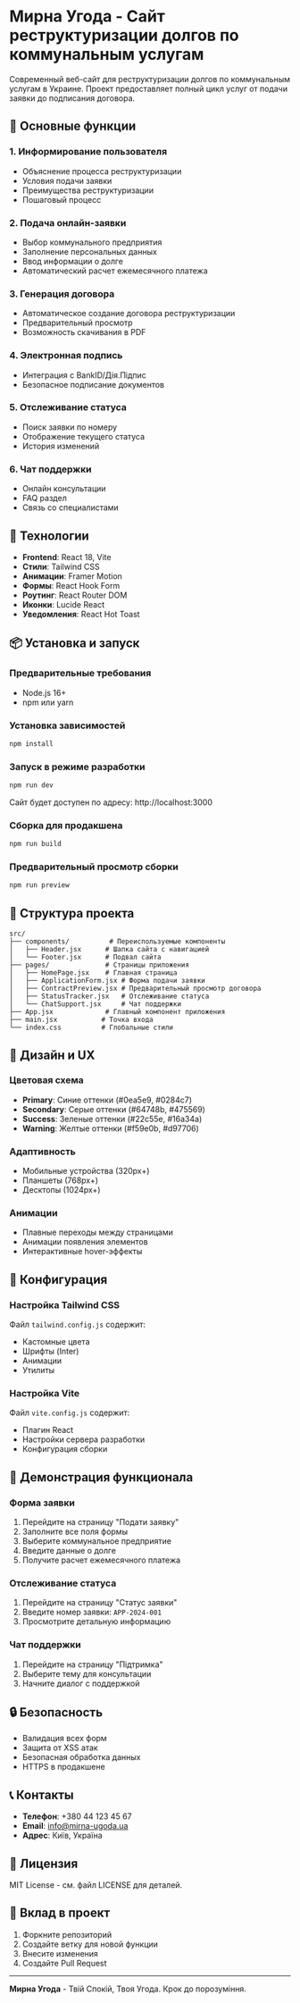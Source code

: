 # Мирна Угода - Сайт реструктуризации долгов по коммунальным услугам

Современный веб-сайт для реструктуризации долгов по коммунальным услугам в Украине. Проект предоставляет полный цикл услуг от подачи заявки до подписания договора.

## 🎯 Основные функции

### 1. Информирование пользователя
- Объяснение процесса реструктуризации
- Условия подачи заявки
- Преимущества реструктуризации
- Пошаговый процесс

### 2. Подача онлайн-заявки
- Выбор коммунального предприятия
- Заполнение персональных данных
- Ввод информации о долге
- Автоматический расчет ежемесячного платежа

### 3. Генерация договора
- Автоматическое создание договора реструктуризации
- Предварительный просмотр
- Возможность скачивания в PDF

### 4. Электронная подпись
- Интеграция с BankID/Дія.Підпис
- Безопасное подписание документов

### 5. Отслеживание статуса
- Поиск заявки по номеру
- Отображение текущего статуса
- История изменений

### 6. Чат поддержки
- Онлайн консультации
- FAQ раздел
- Связь со специалистами

## 🚀 Технологии

- **Frontend**: React 18, Vite
- **Стили**: Tailwind CSS
- **Анимации**: Framer Motion
- **Формы**: React Hook Form
- **Роутинг**: React Router DOM
- **Иконки**: Lucide React
- **Уведомления**: React Hot Toast

## 📦 Установка и запуск

### Предварительные требования
- Node.js 16+ 
- npm или yarn

### Установка зависимостей
```bash
npm install
```

### Запуск в режиме разработки
```bash
npm run dev
```

Сайт будет доступен по адресу: http://localhost:3000

### Сборка для продакшена
```bash
npm run build
```

### Предварительный просмотр сборки
```bash
npm run preview
```

## 📁 Структура проекта

```
src/
├── components/          # Переиспользуемые компоненты
│   ├── Header.jsx      # Шапка сайта с навигацией
│   └── Footer.jsx      # Подвал сайта
├── pages/              # Страницы приложения
│   ├── HomePage.jsx    # Главная страница
│   ├── ApplicationForm.jsx # Форма подачи заявки
│   ├── ContractPreview.jsx # Предварительный просмотр договора
│   ├── StatusTracker.jsx   # Отслеживание статуса
│   └── ChatSupport.jsx     # Чат поддержки
├── App.jsx             # Главный компонент приложения
├── main.jsx           # Точка входа
└── index.css          # Глобальные стили
```

## 🎨 Дизайн и UX

### Цветовая схема
- **Primary**: Синие оттенки (#0ea5e9, #0284c7)
- **Secondary**: Серые оттенки (#64748b, #475569)
- **Success**: Зеленые оттенки (#22c55e, #16a34a)
- **Warning**: Желтые оттенки (#f59e0b, #d97706)

### Адаптивность
- Мобильные устройства (320px+)
- Планшеты (768px+)
- Десктопы (1024px+)

### Анимации
- Плавные переходы между страницами
- Анимации появления элементов
- Интерактивные hover-эффекты

## 🔧 Конфигурация

### Настройка Tailwind CSS
Файл `tailwind.config.js` содержит:
- Кастомные цвета
- Шрифты (Inter)
- Анимации
- Утилиты

### Настройка Vite
Файл `vite.config.js` содержит:
- Плагин React
- Настройки сервера разработки
- Конфигурация сборки

## 📱 Демонстрация функционала

### Форма заявки
1. Перейдите на страницу "Подати заявку"
2. Заполните все поля формы
3. Выберите коммунальное предприятие
4. Введите данные о долге
5. Получите расчет ежемесячного платежа

### Отслеживание статуса
1. Перейдите на страницу "Статус заявки"
2. Введите номер заявки: `APP-2024-001`
3. Просмотрите детальную информацию

### Чат поддержки
1. Перейдите на страницу "Підтримка"
2. Выберите тему для консультации
3. Начните диалог с поддержкой

## 🔒 Безопасность

- Валидация всех форм
- Защита от XSS атак
- Безопасная обработка данных
- HTTPS в продакшене

## 📞 Контакты

- **Телефон**: +380 44 123 45 67
- **Email**: info@mirna-ugoda.ua
- **Адрес**: Київ, Україна

## 📄 Лицензия

MIT License - см. файл LICENSE для деталей.

## 🤝 Вклад в проект

1. Форкните репозиторий
2. Создайте ветку для новой функции
3. Внесите изменения
4. Создайте Pull Request

---

**Мирна Угода** - Твій Спокій, Твоя Угода. Крок до порозуміння. 